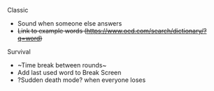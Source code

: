 Classic

- Sound when someone else answers
- ~~Link to example words (https://www.oed.com/search/dictionary/?q=word)~~

Survival

- ~Time break between rounds~
- Add last used word to Break Screen
- ?Sudden death mode? when everyone loses
